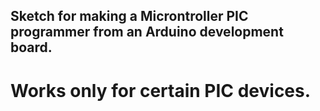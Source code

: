 ## Sketch for making a Microntroller PIC programmer from an Arduino development board. 
# Works only for certain PIC devices.
